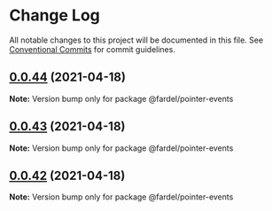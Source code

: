 # Change Log

All notable changes to this project will be documented in this file.
See [Conventional Commits](https://conventionalcommits.org) for commit guidelines.

## [0.0.44](https://github.com/vanrez-nez/fardel/compare/@fardel/pointer-events@0.0.43...@fardel/pointer-events@0.0.44) (2021-04-18)

**Note:** Version bump only for package @fardel/pointer-events





## [0.0.43](https://github.com/vanrez-nez/fardel/compare/@fardel/pointer-events@0.0.42...@fardel/pointer-events@0.0.43) (2021-04-18)

**Note:** Version bump only for package @fardel/pointer-events





## [0.0.42](https://github.com/vanrez-nez/fardel/compare/@fardel/pointer-events@0.0.41...@fardel/pointer-events@0.0.42) (2021-04-18)

**Note:** Version bump only for package @fardel/pointer-events
